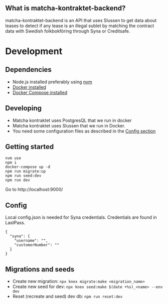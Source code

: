 ## What is matcha-kontraktet-backend?

matcha-kontraktet-backend is an API that uses Slussen to get data about leases to detect if any lease is an illegal sublet by matching the contract data with Swedish folkbokföring through Syna or Creditsafe.

# Development

## Dependencies

- Node.js installed preferably using [nvm](https://github.com/nvm-sh/nvm#installing-and-updating)
- [Docker installed](https://docs.docker.com/get-docker/)
- [Docker Compose installed](https://docs.docker.com/compose/install/)

## Developing

- Matcha kontraktet uses PostgresQL that we run in docker
- Matcha kontraktet uses Slussen that we run in Docker.
- You need some configuration files as described in the [Config section](#-Config)

## Getting started

```
nvm use
npm i
docker-compose up -d
npm run migrate:up
npm run seed:dev
npm run dev
```

Go to http://localhost:9000/

## Config

Local config.json is needed for Syna credentials. Credentials are found in LastPass.

```
{
  "syna": {
    "username": "",
    "customerNumber": ""
  }
}
```

## Migrations and seeds

- Create new migration: `npx knex migrate:make <migration_name>`
- Create new seed for dev: `npx knex seed:make $(date +%s)_<name> --env dev`
- Reset (recreate and seed) dev db: `npm run reset:dev`
